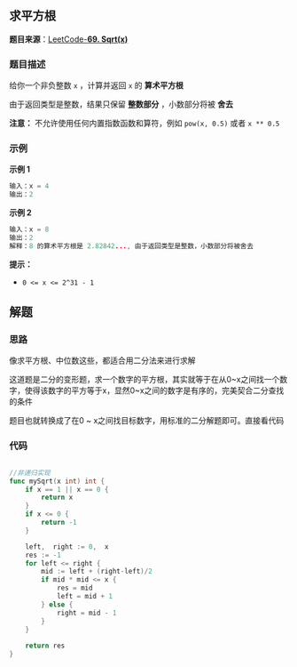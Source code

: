 
## 求平方根

**题目来源**：[LeetCode-**69. Sqrt(x)**](https://leetcode-cn.com/problems/sqrtx/)

### 题目描述

给你一个非负整数 `x` ，计算并返回 `x` 的 **算术平方根** 

由于返回类型是整数，结果只保留 **整数部分** ，小数部分将被 **舍去** 

**注意：** 不允许使用任何内置指数函数和算符，例如 `pow(x, 0.5)` 或者 `x ** 0.5`

### 示例

**示例 1**

```go
输入：x = 4
输出：2
```

**示例 2**

```go
输入：x = 8
输出：2
解释：8 的算术平方根是 2.82842..., 由于返回类型是整数，小数部分将被舍去
```

**提示：**

- `0 <= x <= 2^31 - 1`

## 解题

### 思路

像求平方根、中位数这些，都适合用二分法来进行求解

这道题是二分的变形题，求一个数字的平方根，其实就等于在从0~x之间找一个数字，使得该数字的平方等于x，显然0~x之间的数字是有序的，完美契合二分查找的条件

题目也就转换成了在0 ~ x之间找目标数字，用标准的二分解题即可。直接看代码

### 代码

```go

//非递归实现
func mySqrt(x int) int {
    if x == 1 || x == 0 {
		return x
	}
	if x <= 0 {
		return -1
	}

	left,  right := 0,  x
	res := -1
	for left <= right {
		mid := left + (right-left)/2
		if mid * mid <= x {
			res = mid
			left = mid + 1
		} else {
			right = mid - 1
		}
	}
	
	return res
}
```